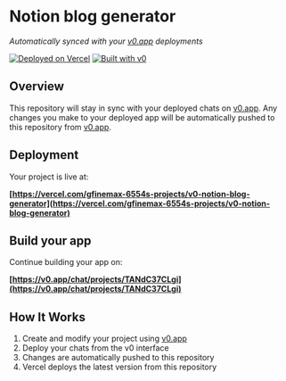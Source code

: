 # Notion blog generator

*Automatically synced with your [v0.app](https://v0.app) deployments*

[![Deployed on Vercel](https://img.shields.io/badge/Deployed%20on-Vercel-black?style=for-the-badge&logo=vercel)](https://vercel.com/gfinemax-6554s-projects/v0-notion-blog-generator)
[![Built with v0](https://img.shields.io/badge/Built%20with-v0.app-black?style=for-the-badge)](https://v0.app/chat/projects/TANdC37CLgi)

## Overview

This repository will stay in sync with your deployed chats on [v0.app](https://v0.app).
Any changes you make to your deployed app will be automatically pushed to this repository from [v0.app](https://v0.app).

## Deployment

Your project is live at:

**[https://vercel.com/gfinemax-6554s-projects/v0-notion-blog-generator](https://vercel.com/gfinemax-6554s-projects/v0-notion-blog-generator)**

## Build your app

Continue building your app on:

**[https://v0.app/chat/projects/TANdC37CLgi](https://v0.app/chat/projects/TANdC37CLgi)**

## How It Works

1. Create and modify your project using [v0.app](https://v0.app)
2. Deploy your chats from the v0 interface
3. Changes are automatically pushed to this repository
4. Vercel deploys the latest version from this repository
